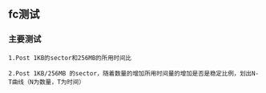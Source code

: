 ## fc测试

### 主要测试
    1.Post 1KB的sector和256MB的所用时间比
    
    2.Post 1KB/256MB 的sector，随着数量的增加所用时间量的增加是否是稳定比例，划出N-T曲线（N为数量，T为时间）